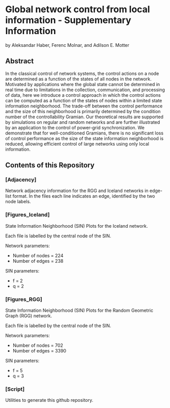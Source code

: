 # Global network control from local information - Supplementary Information
by Aleksandar Haber, Ferenc Molnar, and Adilson E. Motter

## Abstract

In the classical control of network systems, the control actions on a node are determined as a
function of the states of all nodes in the network. Motivated by applications where the global state
cannot be determined in real time due to limitations in the collection, communication, and processing
of data, here we introduce a control approach in which the control actions can be computed as a
function of the states of nodes within a limited state information neighborhood. The trade-off
between the control performance and the size of this neighborhood is primarily determined by
the condition number of the controllability Gramian. Our theoretical results are supported by
simulations on regular and random networks and are further illustrated by an application to the
control of power-grid synchronization. We demonstrate that for well-conditioned Gramians, there
is no significant loss of control performance as the size of the state information neighborhood is
reduced, allowing efficient control of large networks using only local information.

## Contents of this Repository

### [Adjacency]
Network adjacency information for the RGG and Iceland networks in edge-list format. 
In the files each line indicates an edge, identified by the two node labels.

### [Figures_Iceland]
State Information Neighborhood (SIN) Plots for the Iceland network. 

Each file is labelled by the central node of the SIN.

Network parameters:
- Number of nodes = 224
- Number of edges = 238

SIN parameters:
- f = 2
- q = 2

### [Figures_RGG]
State Information Neighborhood (SIN) Plots for the Random Geometric Graph (RGG) network. 

Each file is labelled by the central node of the SIN.

Network parameters:
- Number of nodes = 702
- Number of edges = 3390

SIN parameters:
- f = 5
- q = 3

### [Script]
Utilities to generate this github repository.

